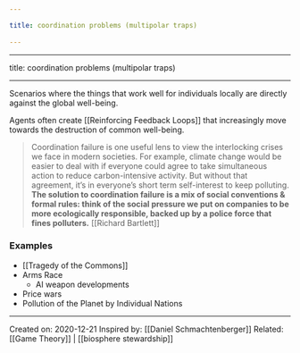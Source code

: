 ```yaml
---
title: coordination problems (multipolar traps) 
---
```

---

title: coordination problems (multipolar traps)
 
---
Scenarios where the things that work well for individuals locally are directly against the global well-being.

Agents often create [[Reinforcing Feedback Loops]] that increasingly move towards the destruction of common well-being.

> Coordination failure is one useful lens to view the interlocking crises we face in modern societies. For example, climate change would be easier to deal with if everyone could agree to take simultaneous action to reduce carbon-intensive activity. But without that agreement, it’s in everyone’s short term self-interest to keep polluting.
> **The solution to coordination failure is a mix of social conventions & formal rules: think of the social pressure we put on companies to be more ecologically responsible, backed up by a police force that fines polluters.** [[Richard Bartlett]]

### Examples
- [[Tragedy of the Commons]]
- Arms Race
	- AI weapon developments
- Price wars
- Pollution of the Planet by Individual Nations

-------------------
Created on: 2020-12-21
Inspired by: [[Daniel Schmachtenberger]]
Related: [[Game Theory]] | [[biosphere stewardship]]
